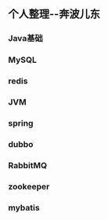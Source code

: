 ## 个人整理--奔波儿东

### Java基础

### MySQL

### redis

### JVM

### spring

### dubbo

### RabbitMQ

### zookeeper

### mybatis
